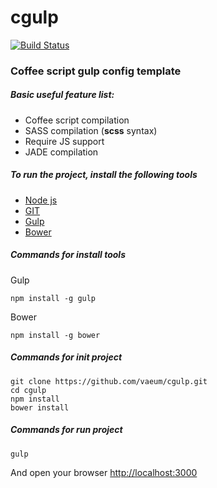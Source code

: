 # cgulp

[![Build Status](https://travis-ci.org/vaeum/cgulp.svg?branch=master)](https://travis-ci.org/vaeum/cgulp)

### Coffee script gulp config template

##### Basic useful feature list:
 - Сoffee script compilation
 - SASS compilation (**scss** syntax)
 - Require JS support
 - JADE compilation

##### To run the project, install the following tools
 - [Node js](https://nodejs.org/)
 - [GIT](https://git-scm.com/)
 - [Gulp](http://gulpjs.com/)
 - [Bower](http://bower.io/)

##### Commands for install tools
Gulp

```
npm install -g gulp
```
Bower

```
npm install -g bower
```

##### Commands for init project

```
git clone https://github.com/vaeum/cgulp.git
cd cgulp
npm install
bower install
```

##### Commands for run project

```
gulp
```

And open your browser [http://localhost:3000](http://localhost:3000)
